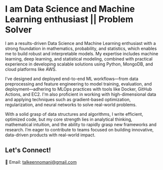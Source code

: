 # I am Data Science and Machine Learning enthusiast || Problem Solver

I am a results-driven Data Science and Machine Learning enthusiast with a strong foundation in mathematics, probability, and statistics, which enables me to build robust and interpretable models. My expertise includes machine learning, deep learning, and statistical modeling, combined with practical experience in developing scalable solutions using Python, MongoDB, and cloud platforms like AWS.

I’ve designed and deployed end-to-end ML workflows—from data preprocessing and feature engineering to model training, evaluation, and deployment—adhering to MLOps practices with tools like Docker, GitHub Actions, and EC2. I'm also proficient in working with high-dimensional data and applying techniques such as gradient-based optimization, regularization, and neural networks to solve real-world problems.

With a solid grasp of data structures and algorithms, I write efficient, optimized code, but my core strength lies in analytical thinking, mathematical intuition, and the ability to rapidly grasp new frameworks and research. I’m eager to contribute to teams focused on building innovative, data-driven products with real-world impact.
## Let's Connect!
💌 Email: talkeennomani@gmail.com
<!---
TalkeenAhmadNomani/TalkeenAhmadNomani is a ✨ special ✨ repository because its `README.md` (this file) appears on your GitHub profile.
You can click the Preview link to take a look at your changes.
--->
